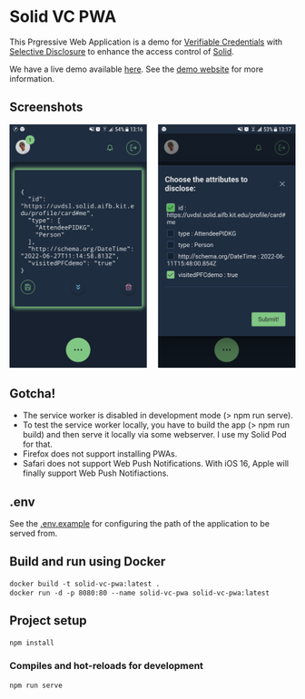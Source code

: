 # Solid VC PWA

This Prgressive Web Application is a demo for [Verifiable Credentials](https://www.w3.org/TR/vc-data-model/) with [Selective Disclosure](https://www.w3.org/TR/vc-data-model/#dfn-selective-disclosure) to enhance the access control of [Solid](https://solidproject.org).

We have a live demo available [here](https://km.aifb.kit.edu/services/solid-vc-pwa/).
See the [demo website](https://uvdsl.solid.aifb.kit.edu/conf/2022/semantics/demo) for more information.


## Screenshots

![screenshot](./img/preview.png)  


## Gotcha!
- The service worker is disabled in development mode (> npm run serve).
- To test the service worker locally, you have to build the app (> npm run build) and then serve it locally via some webserver. I use my Solid Pod for that.
- Firefox does not support installing PWAs.
- Safari does not support Web Push Notifications. With iOS 16, Apple will finally support Web Push Notifiactions.

## .env
See the [.env.example](./.env.example) for configuring the path of the application to be served from.

## Build and run using Docker
```
docker build -t solid-vc-pwa:latest .
docker run -d -p 8080:80 --name solid-vc-pwa solid-vc-pwa:latest
```

## Project setup
```
npm install
```

### Compiles and hot-reloads for development
```
npm run serve
```

